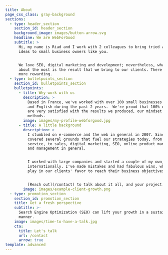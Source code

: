 ```yaml
---
title: About
page_css_class: gray-background
sections:
  - type: header_section
    section_id: header_section
    background_image: images/button-arrow.svg
    headline: We are WebForGood
    subtitle: >
      Hi, my name is Riad and I work with 2 colleagues to bring tried and tested
      ideas to small business owners like you. 


      We love SEO, digital marketing and development; nevertheless, what we care
      about the most is the result that we bring to our clients. There's nothing
      more rewarding.
  - type: bulletpoints_section
    section_id: bulletpoints_section
    bulletpoints:
      - title: Why work with us
        description: >
          Based in France, we've worked with over 100 small businesses in French
          and English during the past 2 years.  We're proud that 100% of them
          are very satisfied with the results we produced, our mindset and
          methods.
        image: images/my-profile-webforgood.jpg
      - title: A little background
        description: >
          I stumbled on e-commerce and the web in general in 2007. Since then I
          covered several grounds that fuel our strategies today, from customer
          service, to sales, digital marketing, SEO, online product management
          and management in general.


          I worked with large companies and started a couple of my own,
          internationally. I've made mistakes and had fabulous wins, which will
          play in our clients' favor to reach their business objectives.


          [Reach out](/contact) to talk about it all, and your project.
        image: images/example-client-growth.png
  - type: promotion_section
    section_id: promotion_section
    title: Get a fresh perspective
    subtitle: >-
      Search Engine Optimization (SEO) can lift your growth in a sustainable
      manner.
    image: images/time-to-have-a-talk.jpg
    cta:
      title: Let's talk
      url: /contact
      arrow: true
template: advanced
---
```

